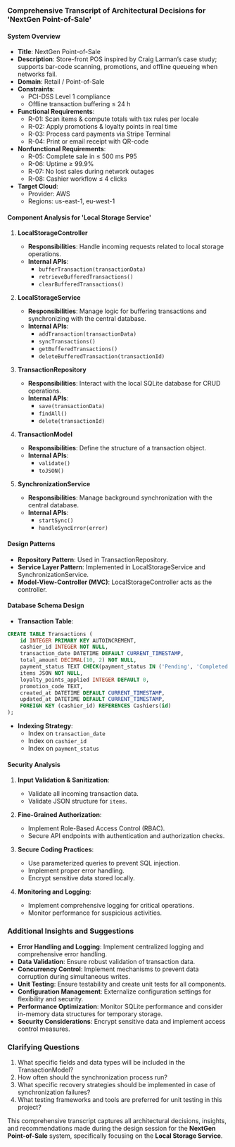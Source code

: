 ### Comprehensive Transcript of Architectural Decisions for 'NextGen Point-of-Sale'

#### System Overview
- **Title**: NextGen Point-of-Sale
- **Description**: Store-front POS inspired by Craig Larman’s case study; supports bar-code scanning, promotions, and offline queueing when networks fail.
- **Domain**: Retail / Point-of-Sale
- **Constraints**:
  - PCI-DSS Level 1 compliance
  - Offline transaction buffering ≤ 24 h
- **Functional Requirements**:
  - R-01: Scan items & compute totals with tax rules per locale
  - R-02: Apply promotions & loyalty points in real time
  - R-03: Process card payments via Stripe Terminal
  - R-04: Print or email receipt with QR-code
- **Nonfunctional Requirements**:
  - R-05: Complete sale in ≤ 500 ms P95
  - R-06: Uptime ≥ 99.9%
  - R-07: No lost sales during network outages
  - R-08: Cashier workflow ≤ 4 clicks
- **Target Cloud**:
  - Provider: AWS
  - Regions: us-east-1, eu-west-1

#### Component Analysis for 'Local Storage Service'

1. **LocalStorageController**
   - **Responsibilities**: Handle incoming requests related to local storage operations.
   - **Internal APIs**:
     - `bufferTransaction(transactionData)`
     - `retrieveBufferedTransactions()`
     - `clearBufferedTransactions()`

2. **LocalStorageService**
   - **Responsibilities**: Manage logic for buffering transactions and synchronizing with the central database.
   - **Internal APIs**:
     - `addTransaction(transactionData)`
     - `syncTransactions()`
     - `getBufferedTransactions()`
     - `deleteBufferedTransaction(transactionId)`

3. **TransactionRepository**
   - **Responsibilities**: Interact with the local SQLite database for CRUD operations.
   - **Internal APIs**:
     - `save(transactionData)`
     - `findAll()`
     - `delete(transactionId)`

4. **TransactionModel**
   - **Responsibilities**: Define the structure of a transaction object.
   - **Internal APIs**:
     - `validate()`
     - `toJSON()`

5. **SynchronizationService**
   - **Responsibilities**: Manage background synchronization with the central database.
   - **Internal APIs**:
     - `startSync()`
     - `handleSyncError(error)`

#### Design Patterns
- **Repository Pattern**: Used in TransactionRepository.
- **Service Layer Pattern**: Implemented in LocalStorageService and SynchronizationService.
- **Model-View-Controller (MVC)**: LocalStorageController acts as the controller.

#### Database Schema Design

- **Transaction Table**:
```sql
CREATE TABLE Transactions (
    id INTEGER PRIMARY KEY AUTOINCREMENT,
    cashier_id INTEGER NOT NULL,
    transaction_date DATETIME DEFAULT CURRENT_TIMESTAMP,
    total_amount DECIMAL(10, 2) NOT NULL,
    payment_status TEXT CHECK(payment_status IN ('Pending', 'Completed', 'Failed')) DEFAULT 'Pending',
    items JSON NOT NULL,
    loyalty_points_applied INTEGER DEFAULT 0,
    promotion_code TEXT,
    created_at DATETIME DEFAULT CURRENT_TIMESTAMP,
    updated_at DATETIME DEFAULT CURRENT_TIMESTAMP,
    FOREIGN KEY (cashier_id) REFERENCES Cashiers(id)
);
```

- **Indexing Strategy**:
  - Index on `transaction_date`
  - Index on `cashier_id`
  - Index on `payment_status`

#### Security Analysis

1. **Input Validation & Sanitization**:
   - Validate all incoming transaction data.
   - Validate JSON structure for `items`.

2. **Fine-Grained Authorization**:
   - Implement Role-Based Access Control (RBAC).
   - Secure API endpoints with authentication and authorization checks.

3. **Secure Coding Practices**:
   - Use parameterized queries to prevent SQL injection.
   - Implement proper error handling.
   - Encrypt sensitive data stored locally.

4. **Monitoring and Logging**:
   - Implement comprehensive logging for critical operations.
   - Monitor performance for suspicious activities.

### Additional Insights and Suggestions

- **Error Handling and Logging**: Implement centralized logging and comprehensive error handling.
- **Data Validation**: Ensure robust validation of transaction data.
- **Concurrency Control**: Implement mechanisms to prevent data corruption during simultaneous writes.
- **Unit Testing**: Ensure testability and create unit tests for all components.
- **Configuration Management**: Externalize configuration settings for flexibility and security.
- **Performance Optimization**: Monitor SQLite performance and consider in-memory data structures for temporary storage.
- **Security Considerations**: Encrypt sensitive data and implement access control measures.

### Clarifying Questions
1. What specific fields and data types will be included in the TransactionModel?
2. How often should the synchronization process run?
3. What specific recovery strategies should be implemented in case of synchronization failures?
4. What testing frameworks and tools are preferred for unit testing in this project?

This comprehensive transcript captures all architectural decisions, insights, and recommendations made during the design session for the **NextGen Point-of-Sale** system, specifically focusing on the **Local Storage Service**.